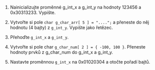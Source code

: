 

1. Nainicializujte proměnné g_int_x a g_int_y na hodnoty 123456 a 0x30313233. Vypište.
2. Vytvořte si pole `char g_char_arr[ 5 ] = "....";` a přeneste do něj hodnotu (4 bajty) z `g_int_y`. Vypište jako řetězec.

3. Přehoďte `g_int_x` a `g_int_y`.

4. Vytvořte si pole char `g_char_num[ 2 ] = { -100, 100 }`. Přeneste hodnoty prvků z g_char_num do g_int_x a g_int_y.

5. Nastavte proměnnou `g_int_x` na 0x01020304 a otočte pořadí bajtů.

